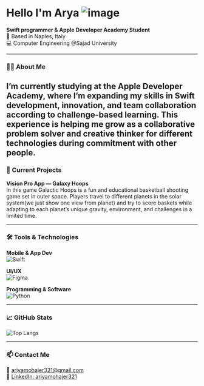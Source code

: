 # Hello I'm Arya ![image]([https://github.com/user-attachments/assets/47dd8823-da2c-4fe4-9d78-136c100a9cae](https://raw.githubusercontent.com/ABSphreak/ABSphreak/master/gifs/Hi.gif))


**Swift programmer & Apple Developer Academy Student**  
📍 Based in Naples, Italy  
💻 Computer Engineering @Sajad University

---

### 👩‍💻 About Me
I’m currently studying at the Apple Developer Academy, where I’m expanding my skills in Swift development, innovation, and team collaboration according to challenge-based learning. This experience is helping me grow as a collaborative problem solver and creative thinker for different technologies during commitment with other people.
---

### 🚀 Current Projects
**Vision Pro App — Galaxy Hoops**  
In this game Galactic Hoops is a fun and educational basketball shooting game set in outer space. Players travel to different planets in the solar system(we just show one view from planet) and try to score baskets while adapting to each planet’s unique gravity, environment, and challenges in a limited time.

---

### 🛠 Tools & Technologies
**Mobile & App Dev**  
![Swift](https://img.shields.io/badge/-Swift-orange?logo=swift&logoColor=white)

**UI/UX**  
![Figma](https://img.shields.io/badge/-Figma-blue?logo=figma)

**Programming & Software**  
![Python](https://img.shields.io/badge/-Python-3776AB?logo=python&logoColor=white)

---

### 📈 GitHub Stats
![Top Langs](https://github-readme-stats.vercel.app/api/top-langs/?username=kimiakarbin&layout=compact)

---

### 📫 Contact Me
📧 [ariyamohajer321@gmail.com](ariyamohajer321@gmail.com)  
💼 [LinkedIn: ariyamohajer321](https://www.linkedin.com/in/aryamohajer)  
